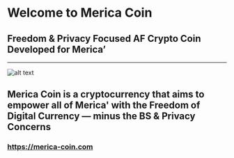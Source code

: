 # Welcome to Merica Coin #

## Freedom & Privacy Focused AF Crypto Coin Developed for Merica’ ##

 ----
![alt text](https://github.com/ttracx/merica-coin/blob/main/src/merica_eagle_profile.png)

## Merica Coin is a cryptocurrency that aims to empower all of Merica' with the Freedom of Digital Currency — minus the BS & Privacy Concerns ##

### https://merica-coin.com ###
